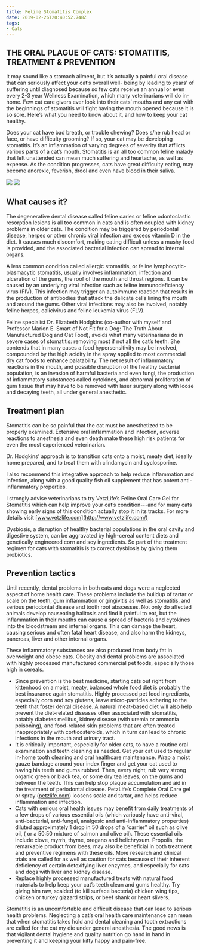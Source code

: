 ```yaml
---
title: Feline Stomatitis Complex
date: 2019-02-26T20:40:52.748Z
tags:
- Cats
---
```

## THE ORAL PLAGUE OF CATS: STOMATITIS, TREATMENT & PREVENTION

It may sound like a stomach ailment, but it’s actually a painful oral disease that can seriously affect your cat’s overall well- being by leading to years’ of suffering until diagnosed because so few cats receive an annual or even every 2-3 year Wellness Examination, which many veterinarians will do in-home. Few cat care givers ever look into their cats’ mouths and any cat with the beginnings of stomatitis will fight having the mouth opened because it is so sore. Here’s what you need to know about it, and how to keep your cat healthy. 

Does your cat have bad breath, or trouble chewing? Does s/he rub head or face, or have difficulty grooming? If so, your cat may be developing stomatitis. It’s an inflammation of varying degrees of severity that afflicts various parts of a cat’s mouth. Stomatitis is an all too common feline malady that left unattended can mean much suffering and heartache, as well as expense. As the condition progresses, cats have great difficulty eating, may become anorexic, feverish, drool and even have blood in their saliva. 

![](/img/stomatitis-1.jpg)
![](/img/stomatitis-2.jpg)

## What causes it?

The degenerative dental disease called feline caries or feline odontoclastic resorption lesions is all too common in cats and is often coupled with kidney problems in older cats. The condition may be triggered by periodontal disease, herpes or other chronic viral infection and excess vitamin D in the diet. It causes much discomfort, making eating difficult unless a mushy food is provided, and the associated bacterial infection can spread to internal organs.

A less common condition called allergic stomatitis, or feline lymphocytic-plasmacytic stomatitis, usually involves inflammation, infection and ulceration of the gums, the roof of the mouth and throat regions. It can be caused by an underlying viral infection such as feline immunodeficiency virus (FIV). This infection may trigger an autoimmune reaction that results in the production of antibodies that attack the delicate cells lining the mouth and around the gums. Other viral infections may also be involved, notably feline herpes, calicivirus and feline leukemia virus (FLV).

Feline specialist Dr. Elizabeth Hodgkins (co-author with myself and Professor Marion E. Smart of Not Fit for a Dog: The Truth About Manufactured Dog and Cat Food), avoids what many veterinarians do in severe cases of stomatitis: removing most if not all the cat’s teeth. She contends that in many cases a food hypersensitivity may be involved, compounded by the high acidity in the spray applied to most commercial dry cat foods to enhance palatability. The net result of inflammatory reactions in the mouth, and possible disruption of the healthy bacterial population, is an invasion of harmful bacteria and even fungi, the production of inflammatory substances called cytokines, and abnormal proliferation of gum tissue that may have to be removed with laser surgery along with loose and decaying teeth, all under general anesthetic.

## Treatment plan

Stomatitis can be so painful that the cat must be anesthetized to be properly examined. Extensive oral inflammation and infection, adverse reactions to anesthesia and even death make these high risk patients for even the most experienced veterinarian.

Dr. Hodgkins’ approach is to transition cats onto a moist, meaty diet, ideally home prepared, and to treat them with clindamycin and cyclosporine.

I also recommend this integrative approach to help reduce inflammation and infection, along with a good quality fish oil supplement that has potent anti-inflammatory properties.

I strongly advise veterinarians to try VetzLife’s Feline Oral Care Gel for Stomatitis which can help improve your cat’s condition---and for many cats showing early signs of this condition actually stop it in its tracks. For more details visit [www.vetzlife.com](http://www.vetzlife.com/)

Dysbiosis, a disruption of healthy bacterial populations in the oral cavity and digestive system, can be aggravated by high-cereal content diets and genetically engineered corn and soy ingredients. So part of the treatment regimen for cats with stomatitis is to correct dysbiosis by giving them probiotics. 

## Prevention tactics 

Until recently, dental problems in both cats and dogs were a neglected aspect of home health care. These problems include the buildup of tartar or scale on the teeth, gum inflammation or gingivitis as well as stomatitis, and serious periodontal disease and tooth root abscesses. Not only do affected animals develop nauseating halitosis and find it painful to eat, but the inflammation in their mouths can cause a spread of bacteria and cytokines into the bloodstream and internal organs. This can damage the heart, causing serious and often fatal heart disease, and also harm the kidneys, pancreas, liver and other internal organs.

These inflammatory substances are also produced from body fat in overweight and obese cats. Obesity and dental problems are associated with highly processed manufactured commercial pet foods, especially those high in cereals.

* Since prevention is the best medicine, starting cats out right from kittenhood on a moist, meaty, balanced whole food diet is probably the best insurance again stomatitis. Highly processed pet food ingredients, especially corn and soy glutens, leave micro-particles adhering to the teeth that foster dental disease. A natural meat-based diet will also help prevent the diet-related diseases often associated with stomatitis, notably diabetes mellitus, kidney disease (with uremia or ammonia poisoning), and food-related skin problems that are often treated inappropriately with corticosteroids, which in turn can lead to chronic infections in the mouth and urinary tract.
* It is critically important, especially for older cats, to have a routine oral examination and teeth cleaning as needed. Get your cat used to regular in-home tooth cleaning and oral healthcare maintenance. Wrap a moist gauze bandage around your index finger and get your cat used to having his teeth and gums rubbed. Then, every night, rub very strong organic green or black tea, or some dry tea leaves, on the gums and between the teeth. This can help stop plaque accumulation and aid in the treatment of periodontal disease. PetzLife’s Complete Oral Care gel or spray ([petzlife.com](http://www.petzlife.com/)) loosens scale and tartar, and helps reduce inflammation and infection.
* Cats with serious oral health issues may benefit from daily treatments of a few drops of various essential oils (which variously have anti-viral, anti-bacterial, anti-fungal, analgesic and anti-inflammatory properties)  diluted approximately 1 drop in 50 drops of a “carrier” oil such as olive oil, ( or a 50:50 mixture of salmon and olive oil). These essential oils include clove, myrrh, thyme, oregano and helichrysum.  Propolis, the remarkable product from bees, may also be beneficial in both treatment and preventive regimens with these oils. More research and clinical trials are called for as well as caution for cats because of their inherent deficiency of certain detoxifying liver enzymes, and especially for cats and dogs with liver and kidney disease. 
* Replace highly processed manufactured treats with natural food materials to help keep your cat’s teeth clean and gums healthy. Try giving him raw, scalded (to kill surface bacteria) chicken wing tips, chicken or turkey gizzard strips, or beef shank or heart slivers.

Stomatitis is an uncomfortable and difficult disease that can lead to serious health problems. Neglecting a cat’s oral health care maintenance can mean that when stomatitis takes hold and dental cleaning and tooth extractions are called for the cat my die under general anesthesia. The good news is that vigilant dental hygiene and quality nutrition go hand in hand in preventing it and keeping your kitty happy and pain-free.
